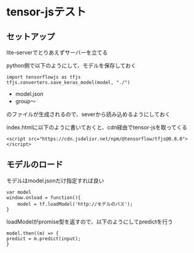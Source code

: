 # tensor-jsテスト

## セットアップ
lite-serverでとりあえずサーバーを立てる

python側で以下のようにして、モデルを保存しておく
```
import tensorflowjs as tfjs
tfjs.converters.save_keras_model(model, "./")
```

- model.json
- group〜

のファイルが生成されるので、severから読み込めるようにしておく


index.htmlに以下のように書いておくと、cdn経由でtensor-jsを取ってくる

```
<script src="https://cdn.jsdelivr.net/npm/@tensorflow/tfjs@0.8.0"></script>
```


## モデルのロード
モデルはmodel.jsonだけ指定すれば良い

```
var model
window.onload = function(){
    model = tf.loadModel('http://モデルのパス');
}
```


loadModelがpromise型を返すので、以下のようにしてpredictを行う

```
model.then((m) => {
predict = m.predict(input);
}
```



